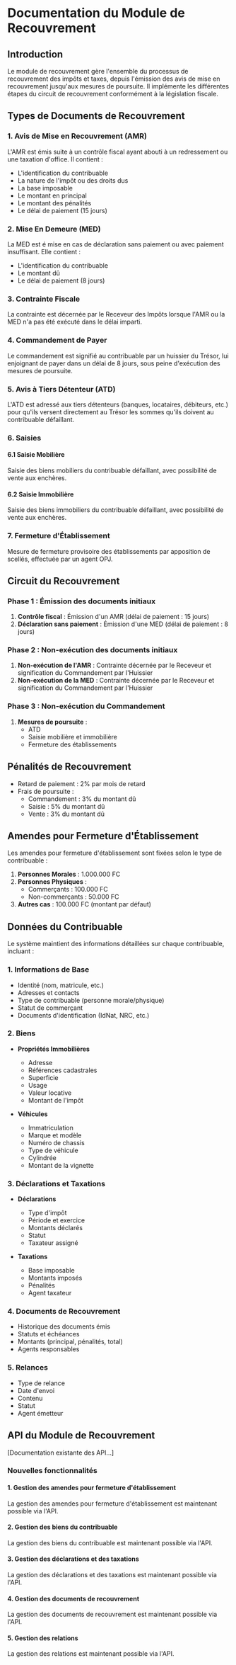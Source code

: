 # Documentation du Module de Recouvrement

## Introduction

Le module de recouvrement gère l'ensemble du processus de recouvrement des impôts et taxes, depuis l'émission des avis de mise en recouvrement jusqu'aux mesures de poursuite. Il implémente les différentes étapes du circuit de recouvrement conformément à la législation fiscale.

## Types de Documents de Recouvrement

### 1. Avis de Mise en Recouvrement (AMR)

L'AMR est émis suite à un contrôle fiscal ayant abouti à un redressement ou une taxation d'office. Il contient :
- L'identification du contribuable
- La nature de l'impôt ou des droits dus
- La base imposable
- Le montant en principal
- Le montant des pénalités
- Le délai de paiement (15 jours)

### 2. Mise En Demeure (MED)

La MED est é mise en cas de déclaration sans paiement ou avec paiement insuffisant. Elle contient :
- L'identification du contribuable
- Le montant dû
- Le délai de paiement (8 jours)

### 3. Contrainte Fiscale

La contrainte est décernée par le Receveur des Impôts lorsque l'AMR ou la MED n'a pas été exécuté dans le délai imparti.

### 4. Commandement de Payer

Le commandement est signifié au contribuable par un huissier du Trésor, lui enjoignant de payer dans un délai de 8 jours, sous peine d'exécution des mesures de poursuite.

### 5. Avis à Tiers Détenteur (ATD)

L'ATD est adressé aux tiers détenteurs (banques, locataires, débiteurs, etc.) pour qu'ils versent directement au Trésor les sommes qu'ils doivent au contribuable défaillant.

### 6. Saisies

#### 6.1 Saisie Mobilière

Saisie des biens mobiliers du contribuable défaillant, avec possibilité de vente aux enchères.

#### 6.2 Saisie Immobilière

Saisie des biens immobiliers du contribuable défaillant, avec possibilité de vente aux enchères.

### 7. Fermeture d'Établissement

Mesure de fermeture provisoire des établissements par apposition de scellés, effectuée par un agent OPJ.

## Circuit du Recouvrement

### Phase 1 : Émission des documents initiaux

1. **Contrôle fiscal** : Émission d'un AMR (délai de paiement : 15 jours)
2. **Déclaration sans paiement** : Émission d'une MED (délai de paiement : 8 jours)

### Phase 2 : Non-exécution des documents initiaux

1. **Non-exécution de l'AMR** : Contrainte décernée par le Receveur et signification du Commandement par l'Huissier
2. **Non-exécution de la MED** : Contrainte décernée par le Receveur et signification du Commandement par l'Huissier

### Phase 3 : Non-exécution du Commandement

1. **Mesures de poursuite** :
   - ATD
   - Saisie mobilière et immobilière
   - Fermeture des établissements

## Pénalités de Recouvrement

- Retard de paiement : 2% par mois de retard
- Frais de poursuite :
  - Commandement : 3% du montant dû
  - Saisie : 5% du montant dû
  - Vente : 3% du montant dû

## Amendes pour Fermeture d'Établissement

Les amendes pour fermeture d'établissement sont fixées selon le type de contribuable :

1. **Personnes Morales** : 1.000.000 FC
2. **Personnes Physiques** :
   - Commerçants : 100.000 FC
   - Non-commerçants : 50.000 FC
3. **Autres cas** : 100.000 FC (montant par défaut)

## Données du Contribuable

Le système maintient des informations détaillées sur chaque contribuable, incluant :

### 1. Informations de Base
- Identité (nom, matricule, etc.)
- Adresses et contacts
- Type de contribuable (personne morale/physique)
- Statut de commerçant
- Documents d'identification (IdNat, NRC, etc.)

### 2. Biens
- **Propriétés Immobilières**
  - Adresse
  - Références cadastrales
  - Superficie
  - Usage
  - Valeur locative
  - Montant de l'impôt

- **Véhicules**
  - Immatriculation
  - Marque et modèle
  - Numéro de chassis
  - Type de véhicule
  - Cylindrée
  - Montant de la vignette

### 3. Déclarations et Taxations
- **Déclarations**
  - Type d'impôt
  - Période et exercice
  - Montants déclarés
  - Statut
  - Taxateur assigné

- **Taxations**
  - Base imposable
  - Montants imposés
  - Pénalités
  - Agent taxateur

### 4. Documents de Recouvrement
- Historique des documents émis
- Statuts et échéances
- Montants (principal, pénalités, total)
- Agents responsables

### 5. Relances
- Type de relance
- Date d'envoi
- Contenu
- Statut
- Agent émetteur

## API du Module de Recouvrement

[Documentation existante des API...]

### Nouvelles fonctionnalités

#### 1. Gestion des amendes pour fermeture d'établissement

La gestion des amendes pour fermeture d'établissement est maintenant possible via l'API.

#### 2. Gestion des biens du contribuable

La gestion des biens du contribuable est maintenant possible via l'API.

#### 3. Gestion des déclarations et des taxations

La gestion des déclarations et des taxations est maintenant possible via l'API.

#### 4. Gestion des documents de recouvrement

La gestion des documents de recouvrement est maintenant possible via l'API.

#### 5. Gestion des relations

La gestion des relations est maintenant possible via l'API.
